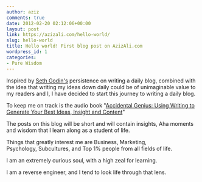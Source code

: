 ```yaml
---
author: aziz
comments: true
date: 2012-02-20 02:12:06+00:00
layout: post
link: https://azizali.com/hello-world/
slug: hello-world
title: Hello world! First blog post on AzizAli.com
wordpress_id: 1
categories:
- Pure Wisdom
---
```


Inspired by [Seth Godin's](http://sethgodin.typepad.com/) persistence on writing a daily blog, combined with the idea that writing my ideas down daily could be of unimaginable value to my readers and I, I have decided to start this journey to writing a daily blog.

To keep me on track is the audio book "[Accidental Genius: Using Writing to Generate Your Best Ideas, Insight and Content](http://www.audible.com/pd/ref=sr_1_1?asin=B004BB940G&qid=1327436472&sr=1-1)"

The posts on this blog will be short and will contain insights, Aha moments and wisdom that I learn along as a student of life.

Things that greatly interest me are Business, Marketing, Psychology, Subcultures, and Top 1% people from all fields of life.

I am an extremely curious soul, with a high zeal for learning.

I am a reverse engineer, and I tend to look life through that lens.
